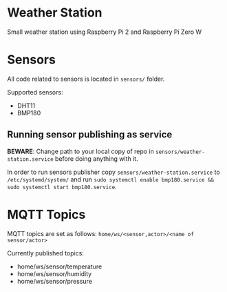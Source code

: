 # Weather Station
Small weather station using Raspberry Pi 2 and Raspberry Pi Zero W

# Sensors
All code related to sensors is located in `sensors/` folder.

Supported sensors:
* DHT11
* BMP180

## Running sensor publishing as service

**BEWARE**: Change path to your local copy of repo in `sensors/weather-station.service` before doing anything with it.

In order to run sensors publisher copy `sensors/weather-station.service` to `/etc/systemd/system/` and run `sudo systemctl enable bmp180.service && sudo systemctl start bmp180.service`.

# MQTT Topics
MQTT topics are set as follows: `home/ws/<sensor,actor>/<name of sensor/actor>`

Currently published topics:
* home/ws/sensor/temperature
* home/ws/sensor/humidity
* home/ws/sensor/pressure
